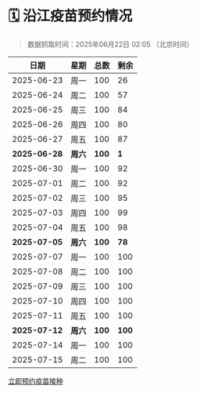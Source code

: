 # 🗓️ 沿江疫苗预约情况

> 数据抓取时间：2025年06月22日 02:05 （北京时间）

| 日期 | 星期 | 总数 | 剩余 |
|------|------|------|------|
| 2025-06-23 | 周一 | 100 | 26 |
| 2025-06-24 | 周二 | 100 | 57 |
| 2025-06-25 | 周三 | 100 | 84 |
| 2025-06-26 | 周四 | 100 | 80 |
| 2025-06-27 | 周五 | 100 | 87 |
| **2025-06-28** | **周六** | **100** | **1** |
| 2025-06-30 | 周一 | 100 | 92 |
| 2025-07-01 | 周二 | 100 | 92 |
| 2025-07-02 | 周三 | 100 | 95 |
| 2025-07-03 | 周四 | 100 | 99 |
| 2025-07-04 | 周五 | 100 | 98 |
| **2025-07-05** | **周六** | **100** | **78** |
| 2025-07-07 | 周一 | 100 | 100 |
| 2025-07-08 | 周二 | 100 | 100 |
| 2025-07-09 | 周三 | 100 | 100 |
| 2025-07-10 | 周四 | 100 | 100 |
| 2025-07-11 | 周五 | 100 | 100 |
| **2025-07-12** | **周六** | **100** | **100** |
| 2025-07-14 | 周一 | 100 | 100 |
| 2025-07-15 | 周二 | 100 | 100 |


<div class="button-container">
<a class="btn" href="http://yfzweb.ishequ.net/#/login" target="_blank">立即预约疫苗接种</a>
</div>
